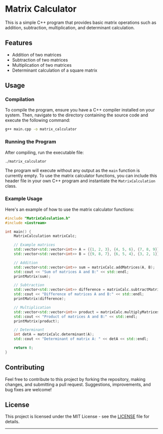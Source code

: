 # Matrix Calculator

This is a simple C++ program that provides basic matrix operations such as addition, subtraction, multiplication, and determinant calculation.

## Features

- Addition of two matrices
- Subtraction of two matrices
- Multiplication of two matrices
- Determinant calculation of a square matrix

## Usage

### Compilation

To compile the program, ensure you have a C++ compiler installed on your system. Then, navigate to the directory containing the source code and execute the following command:

```bash
g++ main.cpp -o matrix_calculator
```

### Running the Program

After compiling, run the executable file:

```bash
./matrix_calculator
```

The program will execute without any output as the `main` function is currently empty. To use the matrix calculator functions, you can include this header file in your own C++ program and instantiate the `MatrixCalculation` class.

### Example Usage

Here's an example of how to use the matrix calculator functions:

```cpp
#include "MatrixCalculation.h"
#include <iostream>

int main() {
    MatrixCalculation matrixCalc;

    // Example matrices
    std::vector<std::vector<int>> A = {{1, 2, 3}, {4, 5, 6}, {7, 8, 9}};
    std::vector<std::vector<int>> B = {{9, 8, 7}, {6, 5, 4}, {3, 2, 1}};

    // Addition
    std::vector<std::vector<int>> sum = matrixCalc.addMatrices(A, B);
    std::cout << "Sum of matrices A and B:" << std::endl;
    printMatrix(sum);

    // Subtraction
    std::vector<std::vector<int>> difference = matrixCalc.subtractMatrices(A, B);
    std::cout << "Difference of matrices A and B:" << std::endl;
    printMatrix(difference);

    // Multiplication
    std::vector<std::vector<int>> product = matrixCalc.multiplyMatrices(A, B);
    std::cout << "Product of matrices A and B:" << std::endl;
    printMatrix(product);

    // Determinant
    int detA = matrixCalc.determinant(A);
    std::cout << "Determinant of matrix A: " << detA << std::endl;

    return 0;
}
```

## Contributing

Feel free to contribute to this project by forking the repository, making changes, and submitting a pull request. Suggestions, improvements, and bug fixes are welcome!

## License

This project is licensed under the MIT License - see the [LICENSE](LICENSE) file for details.

---
